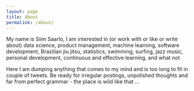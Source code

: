 ```yaml
---
layout: page
title: About
permalink: /about/
---
```


My name is Siim Saarlo, I am interested in (or work with or like or write about) data science, product management, machine learning, software development, Brazilian jiu jitsu, statistics, swimming, surfing, jazz music, personal development, continuous and effective learning, and what not

Here I am dumping anything that comes to my mind and is too long to fit in couple of tweets. Be ready for irregular postings, unpolished thoughts and far from perfect grammar - the place is wild like that ... 
